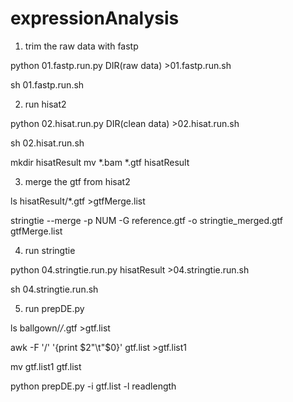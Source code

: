 # expressionAnalysis
1. trim the raw data with fastp
 
python 01.fastp.run.py DIR(raw  data) >01.fastp.run.sh

sh 01.fastp.run.sh

2. run hisat2 
 
python 02.hisat.run.py DIR(clean data) >02.hisat.run.sh

sh 02.hisat.run.sh

mkdir hisatResult
mv *.bam *.gtf hisatResult

3. merge the gtf from hisat2

ls hisatResult/*.gtf >gtfMerge.list

stringtie --merge -p NUM -G reference.gtf -o stringtie_merged.gtf gtfMerge.list

4. run stringtie 

python 04.stringtie.run.py hisatResult >04.stringtie.run.sh

sh 04.stringtie.run.sh


5. run prepDE.py

ls ballgown/*/*.gtf >gtf.list


awk -F '/'  '{print $2"\t"$0}' gtf.list >gtf.list1


mv gtf.list1 gtf.list
 
python prepDE.py -i gtf.list -l readlength
